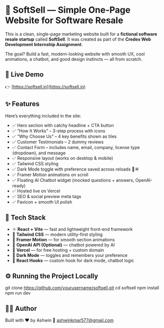 # 🧾 SoftSell — Simple One-Page Website for Software Resale

This is a clean, single-page marketing website built for a **fictional software resale startup** called **SoftSell**. It was created as part of the **Credex Web Development Internship Assignment**.

The goal? Build a fast, modern-looking website with smooth UX, cool animations, a chatbot, and good design instincts — all from scratch.



## 🚀 Live Demo

👉 [https://softsell.in](https://softsell.in)



## ✨ Features

Here’s everything included in the site:

- ✅ Hero section with catchy headline + CTA button
- ✅ “How It Works” – 3-step process with icons
- ✅ “Why Choose Us” – 4 key benefits shown as tiles
- ✅ Customer Testimonials – 2 dummy reviews
- ✅ Contact Form – includes name, email, company, license type (dropdown), and message
- ✅ Responsive layout (works on desktop & mobile)
- ✅ Tailwind CSS styling
- ✅ Dark Mode toggle with preference saved across reloads 🌙☀️
- ✅ Framer Motion animations on scroll
- ✅ Floating AI Chatbot widget (mocked questions + answers, OpenAI-ready)
- ✅ Hosted live on Vercel
- ✅ SEO & social preview meta tags
- ✅ Favicon + smooth UI polish

## 🧰 Tech Stack

- ⚛️ **React + Vite** — fast and lightweight front-end framework
- 🎨 **Tailwind CSS** — modern utility-first styling
- 🧠 **Framer Motion** — for smooth section animations
- 💬 **OpenAI API (Optional)** — chatbot powered by AI
- 🔗 **Vercel** — for free hosting + custom domain
- 🌙 **Dark Mode** — toggles and remembers your preference
- 🧠 **React Hooks** — custom hook for dark mode, chatbot logic


## ⚙️ Running the Project Locally

git clone https://github.com/yourusername/softsell.git
cd softsell
npm install
npm run dev

## 🙋‍♂️ Author
Built with ❤️ by Ashwin
📧 ashwinkmar577@gmail.com




